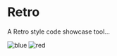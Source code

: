 # Retro
A Retro style code showcase tool...


![blue](https://user-images.githubusercontent.com/83249470/220006608-6db206c2-5733-4a32-abae-e34587ebb57b.jpg)
![red](https://user-images.githubusercontent.com/83249470/220006667-bf49c19d-b966-458c-a088-f9fa0fde730b.jpg)
